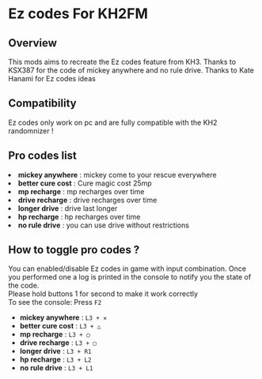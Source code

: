<h1>Ez codes For KH2FM</h1>

<h2>Overview</h2>
<p>This mods aims to recreate the Ez codes feature from KH3. Thanks to KSX387 for the code of mickey anywhere and no rule drive. Thanks to Kate Hanami for Ez codes ideas</p>

<h2>Compatibility</h2>
<p>Ez codes only work on pc and are fully compatible with the KH2 randomnizer !</p>

<h2>Pro codes list</h2>
<lu>
  <li><B>mickey anywhere</B> : mickey come to your rescue everywhere</li>
  <li><B>better cure cost</B> : Cure magic cost 25mp</li>
  <li><B>mp recharge</B> : mp recharges over time</li>
  <li><B>drive recharge</B> : drive recharges over time</li>
  <li><B>longer drive</B> : drive last longer</li>
  <li><B>hp recharge</B> : hp recharges over time</li>
  <li><B>no rule drive</B> : you can use drive without restrictions</li>
</lu>

<h2>How to toggle pro codes ?</h2>
<p>You can enabled/disable Ez codes in game with input combination. Once you performed one a log is printed in the console to notify you the state of the code.<br/>
  Please hold buttons 1 for second to make it work correctly</br>
  To see the console:  Press <code>F2</code><br/>
<ul>
  <li><B>mickey anywhere</B> : <code>L3 + ✕</code></li>
  <li><B>better cure cost</B> : <code>L3 + △</code></li>
  <li><B>mp recharge</B> : <code>L3 + ◯</code></li>
  <li><B>drive recharge</B> : <code>L3 + ▢</code></li>
  <li><B>longer drive</B> : <code>L3 + R1</code></li>
  <li><B>hp recharge</B> : <code>L3 + L2</code></li>
  <li><B>no rule drive</B> : <code>L3 + L1</code></li>
</ul>
